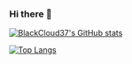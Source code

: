 ### Hi there 👋

<!--
**BlackCloud37/BlackCloud37** is a ✨ _special_ ✨ repository because its `README.md` (this file) appears on your GitHub profile.

Here are some ideas to get you started:

- 🔭 I’m currently working on ...
- 🌱 I’m currently learning ...
- 👯 I’m looking to collaborate on ...
- 🤔 I’m looking for help with ...
- 💬 Ask me about ...
- 📫 How to reach me: ...
- 😄 Pronouns: ...
- ⚡ Fun fact: ...
-->

[![BlackCloud37's GitHub stats](https://github-readme-stats.vercel.app/api?username=BlackCloud37)](https://github.com/anuraghazra/github-readme-stats)

[![Top Langs](https://github-readme-stats.vercel.app/api/top-langs/?username=BlackCloud37)](https://github.com/anuraghazra/github-readme-stats)
